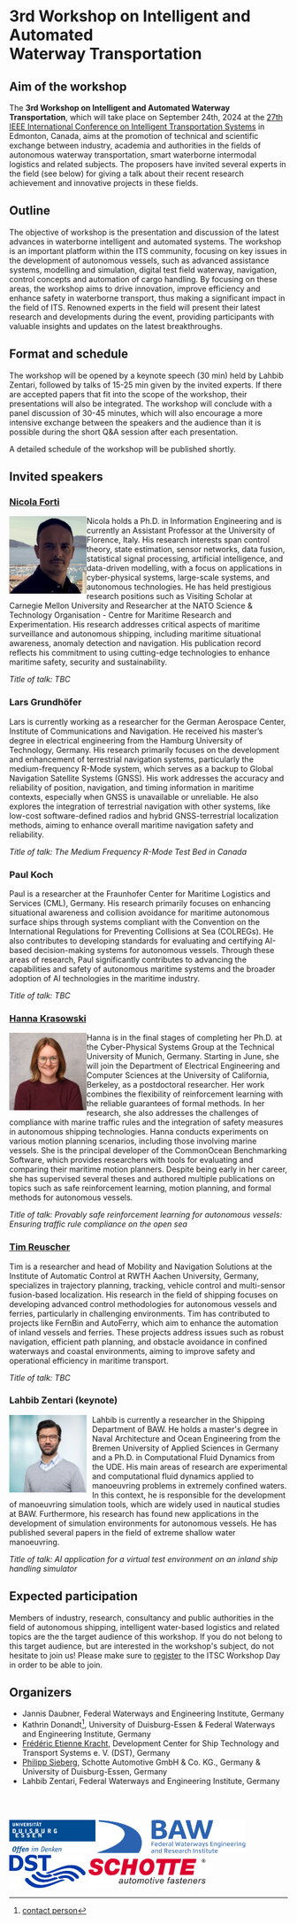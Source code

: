 # 3rd Workshop on Intelligent and Automated <br /> Waterway Transportation 

## Aim of the workshop

The **3rd Workshop on Intelligent and Automated Waterway Transportation**, which will take place on September 24th, 2024 at the [27th IEEE International Conference on Intelligent Transportation Systems](https://ieee-itsc.org/2024/) in Edmonton, Canada, aims at the promotion of technical and scientific exchange between industry, academia and authorities in the fields of autonomous waterway transportation, smart waterborne intermodal logistics and related subjects. The proposers have invited several experts in the field (see below) for giving a talk about their recent research achievement and innovative projects in these fields. 	

## Outline

The objective of workshop is the presentation and discussion of the latest advances in waterborne intelligent and automated systems. The workshop is an important platform within the ITS community, focusing on key issues in the development of autonomous vessels, such as advanced assistance systems, modelling and simulation, digital test field waterway, navigation, control concepts and automation of cargo handling. By focusing on these areas, the workshop aims to drive innovation, improve efficiency and enhance safety in waterborne transport, thus making a significant impact in the field of ITS. Renowned experts in the field will present their latest research and developments during the event, providing participants with valuable insights and updates on the latest breakthroughs.

## Format and schedule

The workshop will be opened by a keynote speech (30 min) held by Lahbib Zentari, followed by talks of 15-25 min given by the invited experts. If there are accepted papers that fit into the scope of the workshop, their presentations will also be integrated. The workshop will conclude with a panel discussion of 30-45 minutes, which will also encourage a more intensive exchange between the speakers and the audience than it is possible during the short Q&A session after each presentation. 

A detailed schedule of the workshop will be published shortly. 

## Invited speakers

### [Nicola Forti](https://nicolaforti.com/)

<img src="Nicola_Forti_photo_site5_v2_squared_827.jpg" alt="Forti" align="left" width="140"/> Nicola holds a Ph.D. in Information Engineering and is currently an Assistant Professor at the University of Florence, Italy. His research interests span control theory, state estimation, sensor networks, data fusion, statistical signal processing, artificial intelligence, and data-driven modelling, with a focus on applications in cyber-physical systems, large-scale systems, and autonomous technologies. He has held prestigious research positions such as Visiting Scholar at Carnegie Mellon University and Researcher at the NATO Science & Technology Organisation - Centre for Maritime Research and Experimentation. His research addresses critical aspects of maritime surveillance and autonomous shipping, including maritime situational awareness, anomaly detection and navigation. His publication record reflects his commitment to using cutting-edge technologies to enhance maritime safety, security and sustainability. 

_Title of talk: TBC_

### Lars Grundhöfer
Lars is currently working as a researcher for the German Aerospace Center, Institute of Communications and Navigation. He received his master’s degree in electrical engineering from the Hamburg University of Technology, Germany. His research primarily focuses on the development and enhancement of terrestrial navigation systems, particularly the medium-frequency R-Mode system, which serves as a backup to Global Navigation Satellite Systems (GNSS). His work addresses the accuracy and reliability of position, navigation, and timing information in maritime contexts, especially when GNSS is unavailable or unreliable. He also explores the integration of terrestrial navigation with other systems, like low-cost software-defined radios and hybrid GNSS-terrestrial localization methods, aiming to enhance overall maritime navigation safety and reliability.

_Title of talk: The Medium Frequency R-Mode Test Bed in Canada_

### Paul Koch

Paul is a researcher at the Fraunhofer Center for Maritime Logistics and Services (CML), Germany.  His research primarily focuses on enhancing situational awareness and collision avoidance for maritime autonomous surface ships through systems compliant with the Convention on the International Regulations for Preventing Collisions at Sea (COLREGs). He also contributes to developing standards for evaluating and certifying AI-based decision-making systems for autonomous vessels. Through these areas of research, Paul significantly contributes to advancing the capabilities and safety of autonomous maritime systems and the broader adoption of AI technologies in the maritime industry.

_Title of talk: TBC_

### [Hanna Krasowski](https://hanna.krasowski.io/)

<img src="Hanna_Krasowski2024_small_cut.jpg" alt="Krasowski" align="left" width="140"/> Hanna is in the final stages of completing her Ph.D. at the Cyber-Physical Systems Group at the Technical University of Munich, Germany. Starting in June, she will join the Department of Electrical Engineering and Computer Sciences at the University of California, Berkeley, as a postdoctoral researcher. Her work combines the flexibility of reinforcement learning with the reliable guarantees of formal methods. In her research, she also addresses the challenges of compliance with marine traffic rules and the integration of safety measures in autonomous shipping technologies. Hanna conducts experiments on various motion planning scenarios, including those involving marine vessels. She is the principal developer of the CommonOcean Benchmarking Software, which provides researchers with tools for evaluating and comparing their maritime motion planners. Despite being early in her career, she has supervised several theses and authored multiple publications on topics such as safe reinforcement learning, motion planning, and formal methods for autonomous vessels. 

_Title of talk: Provably safe reinforcement learning for autonomous vessels: Ensuring traffic rule compliance on the open sea_

### [Tim Reuscher](https://www.irt.rwth-aachen.de/cms/irt/das-institut/team/mobilitaet-und-navigation/abteilungsleiter/~rxbo/tim-reuscher/?allou=1)

Tim is a researcher and head of Mobility and Navigation Solutions at the Institute of Automatic Control at RWTH Aachen University, Germany, specializes in trajectory planning, tracking, vehicle control and multi-sensor fusion-based localization. His research in the field of shipping focuses on developing advanced control methodologies for autonomous vessels and ferries, particularly in challenging environments. Tim has contributed to projects like FernBin and AutoFerry, which aim to enhance the automation of inland vessels and ferries. These projects address issues such as robust navigation, efficient path planning, and obstacle avoidance in confined waterways and coastal environments, aiming to improve safety and operational efficiency in maritime transport. 

_Title of talk: TBC_

### Lahbib Zentari (keynote)

<img src="zentari_lahbib.jpg" alt="Zentari" align="left" width="140" style="vertical-align:middle;margin:0px 10px 0px 0px" /> 

Lahbib is currently a researcher in the Shipping Department of BAW. He holds a master's degree in Naval Architecture and Ocean Engineering from the Bremen University of Applied Sciences in Germany and a Ph.D. in Computational Fluid Dynamics from the UDE. His main areas of research are experimental and computational fluid dynamics applied to manoeuvring problems in extremely confined waters. In this context, he is responsible for the development of manoeuvring simulation tools, which are widely used in nautical studies at BAW. Furthermore, his research has found new applications in the development of simulation environments for autonomous vessels. He has published several papers in the field of extreme shallow water manoeuvring.

_Title of talk: AI application for a virtual test environment on an inland ship handling simulator_


## Expected participation

Members of industry, research, consultancy and public authorities in the field of autonomous shipping, intelligent water-based logistics and related topics are the the target audience of this workshop. If you do not belong to this target audience, but are interested in the workshop's subject, do not hesitate to join us! 
Please make sure to [register](https://ieee-itsc.org/2024/registration/) to the ITSC Workshop Day in order to be able to join. 

## Organizers

* Jannis Daubner, Federal Waterways and Engineering Institute, Germany
*	Kathrin Donandt[^1], University of Duisburg-Essen & Federal Waterways and Engineering Institute, Germany
* [Frédéric Etienne Kracht](https://www.uni-due.de/mechatronik/team/kracht.php), Development Center for Ship Technology and Transport Systems e. V. (DST), Germany
* [Philipp Sieberg](https://www.uni-due.de/mechatronik/team/sieberg.php), Schotte Automotive GmbH & Co. KG., Germany & University of Duisburg-Essen, Germany
* Lahbib Zentari, Federal Waterways and Engineering Institute, Germany

[^1]: [contact person](mailto:kathrin.donandt@web.de?subject=IEEEITSCWorkshop)

<br />
<br />
<p float="left">
  <img src="logo_claim_72dpi_rgb_200.jpg" alt="UDE" float="left" height="60"/> 
  <img src="BAW_blue.png" alt="BAW" float="left" height="60"/> 
  <img src="rz_logo_dst_cmyk_100_66_0_2_02.svg" alt="DST" float="left" height="60"/> 
  <img src="schotte-automotive-logo-red.svg" alt="SCHOTTE" float="left" height="60"/> 
</p>


